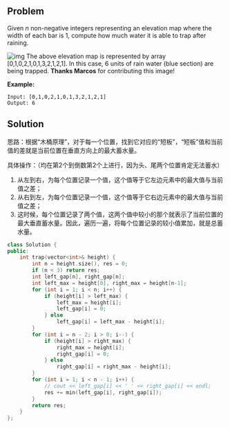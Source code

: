 ## Problem

Given *n* non-negative integers representing an elevation map where the width of each bar is 1, compute how much water it is able to trap after raining.

![img](http://p1nwamyah.bkt.clouddn.com/18-7-23/33676370.jpg)
The above elevation map is represented by array [0,1,0,2,1,0,1,3,2,1,2,1]. In this case, 6 units of rain water (blue section) are being trapped. **Thanks Marcos** for contributing this image!

**Example:**

```
Input: [0,1,0,2,1,0,1,3,2,1,2,1]
Output: 6
```



## Solution

思路：根据“木桶原理”，对于每一个位置，找到它对应的“短板”，“短板”值和当前值的差就是当前位置在垂直方向上的最大蓄水量。

具体操作：（均在第2个到倒数第2个上进行，因为头、尾两个位置肯定无法蓄水）

1. 从左到右，为每个位置记录一个值，这个值等于它左边元素中的最大值与当前值之差；
2. 从右到左，为每个位置记录一个值，这个值等于它右边元素中的最大值与当前值之差；
3. 这时候，每个位置记录了两个值，这两个值中较小的那个就表示了当前位置的最大垂直蓄水量。因此，遍历一遍，将每个位置记录的较小值累加，就是总蓄水量。

```cpp
class Solution {
public:
    int trap(vector<int>& height) {
        int n = height.size(), res = 0;
        if (n < 3) return res;
        int left_gap[n], right_gap[n];
        int left_max = height[0], right_max = height[n-1];
        for (int i = 1; i < n; i++) {
            if (height[i] > left_max) {
                left_max = height[i];
                left_gap[i] = 0;
            } else
                left_gap[i] = left_max - height[i];
        }
        for (int i = n - 2; i > 0; i--) {
            if (height[i] > right_max) {
                right_max = height[i];
                right_gap[i] = 0;
            } else 
                right_gap[i] = right_max - height[i];
        }
        for (int i = 1; i < n - 1; i++) {
            // cout << left_gap[i] << ' ' << right_gap[i] << endl;
            res += min(left_gap[i], right_gap[i]);
        }
        return res;
    }
};
```

